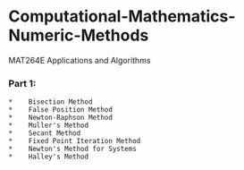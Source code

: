 # Computational-Mathematics-Numeric-Methods
MAT264E Applications and Algorithms

### Part 1:
    *    Bisection Method
    *    False Position Method
    *    Newton-Raphson Method
    *    Muller's Method
    *    Secant Method
    *    Fixed Point Iteration Method
    *    Newton's Method for Systems
    *    Halley's Method
